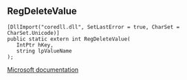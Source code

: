 ## RegDeleteValue

```
[DllImport("coredll.dll", SetLastError = true, CharSet = CharSet.Unicode)]
public static extern int RegDeleteValue(
   IntPtr hKey,
   string lpValueName
);
```

[Microsoft documentation](https://docs.microsoft.com/en-us/windows/win32/api/winreg/nf-winreg-regdeletevaluew)
